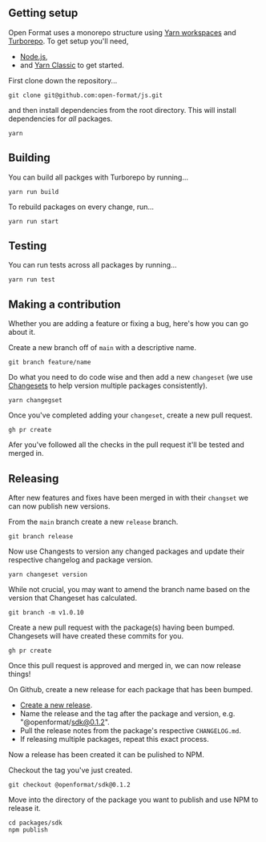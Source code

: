 ## Getting setup

Open Format uses a monorepo structure using [Yarn workspaces](https://classic.yarnpkg.com/lang/en/docs/workspaces/) and [Turborepo](https://turborepo.org/). To get setup you'll need,

- [Node.js](https://nodejs.org/en/),
- and [Yarn Classic](https://classic.yarnpkg.com/) to get started.

First clone down the repository...

```shell
git clone git@github.com:open-format/js.git
```

and then install dependencies from the root directory. This will install dependencies for _all_ packages.

```
yarn
```

## Building

You can build all packges with Turborepo by running...

```shell
yarn run build
```

To rebuild packages on every change, run...

```shell
yarn run start
```

## Testing

You can run tests across all packages by running...

```shell
yarn run test
```

## Making a contribution

Whether you are adding a feature or fixing a bug, here's how you can go about it.

Create a new branch off of `main` with a descriptive name.

```shell
git branch feature/name
```

Do what you need to do code wise and then add a new `changeset` (we use [Changesets](https://github.com/changesets/changesets) to help version multiple packages consistently).

```shell
yarn changegset
```

Once you've completed adding your `changeset`, create a new pull request.

```shell
gh pr create
```

Afer you've followed all the checks in the pull request it'll be tested and merged in.

## Releasing

After new features and fixes have been merged in with their `changset` we can now publish new versions.

From the `main` branch create a new `release` branch.

```shell
git branch release
```

Now use Changests to version any changed packages and update their respective changelog and package version.

```shell
yarn changeset version
```

While not crucial, you may want to amend the branch name based on the version that Changeset has calculated.

```shell
git branch -m v1.0.10
```

Create a new pull request with the package(s) having been bumped. Changesets will have created these commits for you.

```shell
gh pr create
```

Once this pull request is approved and merged in, we can now release things!

On Github, create a new release for each package that has been bumped.

- [Create a new release](https://github.com/open-format/js/releases/new).
- Name the release and the tag after the package and version, e.g. "@openformat/sdk@0.1.2".
- Pull the release notes from the package's respective `CHANGELOG.md`.
- If releasing multiple packages, repeat this exact process.

Now a release has been created it can be pulished to NPM.

Checkout the tag you've just created.

```shell
git checkout @openformat/sdk@0.1.2
```

Move into the directory of the package you want to publish and use NPM to release it.

```shell
cd packages/sdk
npm publish
```
